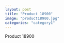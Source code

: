 ```yaml
---
layout: post
title: "Product 18900"
image: "product18900.jpg"
categories: "category1"
---
```

Product 18900
